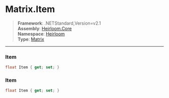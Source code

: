 # Matrix.Item

> **Framework**: .NETStandard,Version=v2.1  
> **Assembly**: [Heirloom.Core][0]  
> **Namespace**: [Heirloom][0]  
> **Type**: [Matrix][1]  

--------------------------------------------------------------------------------

### Item

```cs
float Item { get; set; }
```

### Item

```cs
float Item { get; set; }
```

[0]: ../Heirloom.Core.md
[1]: Heirloom.Matrix.md
